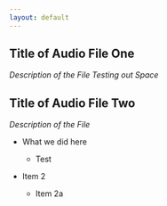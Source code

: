 ```yaml
---
layout: default
---
```


## Title of Audio File One

*Description of the File*
  _Testing out Space_
  

## Title of Audio File Two

*Description of the File*

* What we did here

  * Test
* Item 2
  * Item 2a
